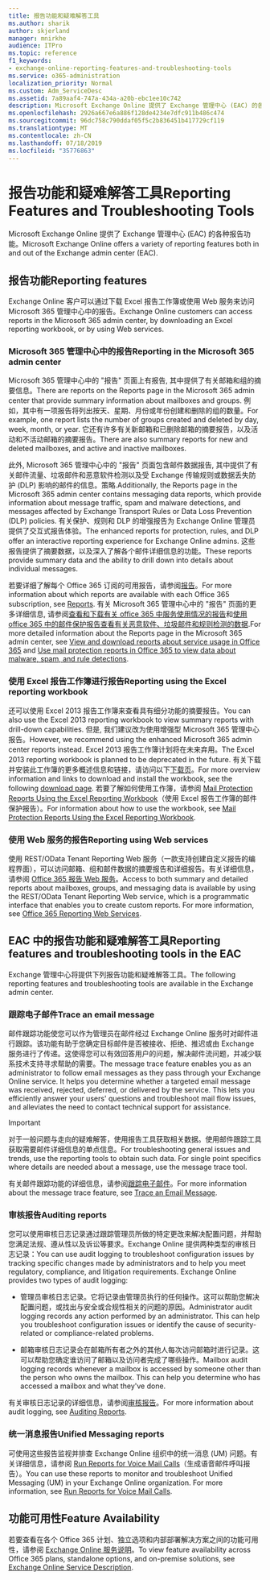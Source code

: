 ```yaml
---
title: 报告功能和疑难解答工具
ms.author: sharik
author: skjerland
manager: mnirkhe
audience: ITPro
ms.topic: reference
f1_keywords:
- exchange-online-reporting-features-and-troubleshooting-tools
ms.service: o365-administration
localization_priority: Normal
ms.custom: Adm_ServiceDesc
ms.assetid: 7a89aaf4-747a-434a-a20b-ebc1ee10c742
description: Microsoft Exchange Online 提供了 Exchange 管理中心 (EAC) 的各种报告功能。
ms.openlocfilehash: 2926a667e6a886f128de4234e7dfc911b486c474
ms.sourcegitcommit: 96dc758c790ddaf05f5c2b836451b417729cf119
ms.translationtype: MT
ms.contentlocale: zh-CN
ms.lasthandoff: 07/18/2019
ms.locfileid: "35776863"
---
```

# <a name="reporting-features-and-troubleshooting-tools"></a><span data-ttu-id="95be6-103">报告功能和疑难解答工具</span><span class="sxs-lookup"><span data-stu-id="95be6-103">Reporting Features and Troubleshooting Tools</span></span>

<span data-ttu-id="95be6-104">Microsoft Exchange Online 提供了 Exchange 管理中心 (EAC) 的各种报告功能。</span><span class="sxs-lookup"><span data-stu-id="95be6-104">Microsoft Exchange Online offers a variety of reporting features both in and out of the Exchange admin center (EAC).</span></span>
  
## <a name="reporting-features"></a><span data-ttu-id="95be6-105">报告功能</span><span class="sxs-lookup"><span data-stu-id="95be6-105">Reporting features</span></span>

<span data-ttu-id="95be6-106">Exchange Online 客户可以通过下载 Excel 报告工作簿或使用 Web 服务来访问 Microsoft 365 管理中心中的报告。</span><span class="sxs-lookup"><span data-stu-id="95be6-106">Exchange Online customers can access reports in the Microsoft 365 admin center, by downloading an Excel reporting workbook, or by using Web services.</span></span>
  
### <a name="reporting-in-the-microsoft-365-admin-center"></a><span data-ttu-id="95be6-107">Microsoft 365 管理中心中的报告</span><span class="sxs-lookup"><span data-stu-id="95be6-107">Reporting in the Microsoft 365 admin center</span></span>

<span data-ttu-id="95be6-108">Microsoft 365 管理中心中的 "报告" 页面上有报告, 其中提供了有关邮箱和组的摘要信息。</span><span class="sxs-lookup"><span data-stu-id="95be6-108">There are reports on the Reports page in the Microsoft 365 admin center that provide summary information about mailboxes and groups.</span></span> <span data-ttu-id="95be6-109">例如，其中有一项报告将列出按天、星期、月份或年份创建和删除的组的数量。</span><span class="sxs-lookup"><span data-stu-id="95be6-109">For example, one report lists the number of groups created and deleted by day, week, month, or year.</span></span> <span data-ttu-id="95be6-110">它还有许多有关新邮箱和已删除邮箱的摘要报告，以及活动和不活动邮箱的摘要报告。</span><span class="sxs-lookup"><span data-stu-id="95be6-110">There are also summary reports for new and deleted mailboxes, and active and inactive mailboxes.</span></span> 
  
<span data-ttu-id="95be6-111">此外, Microsoft 365 管理中心中的 "报告" 页面包含邮件数据报告, 其中提供了有关邮件流量、垃圾邮件和恶意软件检测以及受 Exchange 传输规则或数据丢失防护 (DLP) 影响的邮件的信息。策略.</span><span class="sxs-lookup"><span data-stu-id="95be6-111">Additionally, the Reports page in the Microsoft 365 admin center contains messaging data reports, which provide information about message traffic, spam and malware detections, and messages affected by Exchange Transport Rules or Data Loss Prevention (DLP) policies.</span></span> <span data-ttu-id="95be6-112">有关保护、规则和 DLP 的增强报告为 Exchange Online 管理员提供了交互式报告体验。</span><span class="sxs-lookup"><span data-stu-id="95be6-112">The enhanced reports for protection, rules, and DLP offer an interactive reporting experience for Exchange Online admins.</span></span> <span data-ttu-id="95be6-113">这些报告提供了摘要数据，以及深入了解各个邮件详细信息的功能。</span><span class="sxs-lookup"><span data-stu-id="95be6-113">These reports provide summary data and the ability to drill down into details about individual messages.</span></span>
  
<span data-ttu-id="95be6-114">若要详细了解每个 Office 365 订阅的可用报告，请参阅[报告](../office-365-platform-service-description/reports.md)。</span><span class="sxs-lookup"><span data-stu-id="95be6-114">For more information about which reports are available with each Office 365 subscription, see [Reports](../office-365-platform-service-description/reports.md).</span></span> <span data-ttu-id="95be6-115">有关 Microsoft 365 管理中心中的 "报告" 页面的更多详细信息, 请参阅[查看和下载有关 office 365 中服务使用情况的报告](https://go.microsoft.com/fwlink/p/?LinkId=401187)和[使用 office 365 中的邮件保护报告查看有关恶意软件、垃圾邮件和规则检测的数据](https://go.microsoft.com/fwlink/p/?LinkID=401102).</span><span class="sxs-lookup"><span data-stu-id="95be6-115">For more detailed information about the Reports page in the Microsoft 365 admin center, see [View and download reports about service usage in Office 365](https://go.microsoft.com/fwlink/p/?LinkId=401187) and [Use mail protection reports in Office 365 to view data about malware, spam, and rule detections](https://go.microsoft.com/fwlink/p/?LinkID=401102).</span></span>
  
### <a name="reporting-using-the-excel-reporting-workbook"></a><span data-ttu-id="95be6-116">使用 Excel 报告工作簿进行报告</span><span class="sxs-lookup"><span data-stu-id="95be6-116">Reporting using the Excel reporting workbook</span></span>

<span data-ttu-id="95be6-117">还可以使用 Excel 2013 报告工作簿来查看具有细分功能的摘要报告。</span><span class="sxs-lookup"><span data-stu-id="95be6-117">You can also use the Excel 2013 reporting workbook to view summary reports with drill-down capabilities.</span></span> <span data-ttu-id="95be6-118">但是, 我们建议改为使用增强型 Microsoft 365 管理中心报告。</span><span class="sxs-lookup"><span data-stu-id="95be6-118">However, we recommend using the enhanced Microsoft 365 admin center reports instead.</span></span> <span data-ttu-id="95be6-119">Excel 2013 报告工作簿计划将在未来弃用。</span><span class="sxs-lookup"><span data-stu-id="95be6-119">The Excel 2013 reporting workbook is planned to be deprecated in the future.</span></span> <span data-ttu-id="95be6-120">有关下载并安装此工作簿的更多概述信息和链接，请访问以下[下载页](https://go.microsoft.com/fwlink/p/?LinkId=271776)。</span><span class="sxs-lookup"><span data-stu-id="95be6-120">For more overview information and links to download and install the workbook, see the following [download page](https://go.microsoft.com/fwlink/p/?LinkId=271776).</span></span> <span data-ttu-id="95be6-121">若要了解如何使用工作簿，请参阅 [Mail Protection Reports Using the Excel Reporting Workbook](https://go.microsoft.com/fwlink/p/?LinkId=285211)（使用 Excel 报告工作簿的邮件保护报告）。</span><span class="sxs-lookup"><span data-stu-id="95be6-121">For information about how to use the workbook, see [Mail Protection Reports Using the Excel Reporting Workbook](https://go.microsoft.com/fwlink/p/?LinkId=285211).</span></span> 
  
### <a name="reporting-using-web-services"></a><span data-ttu-id="95be6-122">使用 Web 服务的报告</span><span class="sxs-lookup"><span data-stu-id="95be6-122">Reporting using Web services</span></span>

<span data-ttu-id="95be6-p105">使用 REST/OData Tenant Reporting Web 服务（一款支持创建自定义报告的编程界面），可以访问邮箱、组和邮件数据的摘要报告和详细报告。有关详细信息，请参阅 [Office 365 报告 Web 服务](https://go.microsoft.com/fwlink/p/?LinkId=287041)。</span><span class="sxs-lookup"><span data-stu-id="95be6-p105">Access to both summary and detailed reports about mailboxes, groups, and messaging data is available by using the REST/OData Tenant Reporting Web service, which is a programmatic interface that enables you to create custom reports. For more information, see [Office 365 Reporting Web Services](https://go.microsoft.com/fwlink/p/?LinkId=287041).</span></span>
  
## <a name="reporting-features-and-troubleshooting-tools-in-the-eac"></a><span data-ttu-id="95be6-125">EAC 中的报告功能和疑难解答工具</span><span class="sxs-lookup"><span data-stu-id="95be6-125">Reporting features and troubleshooting tools in the EAC</span></span>

<span data-ttu-id="95be6-126">Exchange 管理中心将提供下列报告功能和疑难解答工具。</span><span class="sxs-lookup"><span data-stu-id="95be6-126">The following reporting features and troubleshooting tools are available in the Exchange admin center.</span></span>
  
### <a name="trace-an-email-message"></a><span data-ttu-id="95be6-127">跟踪电子邮件</span><span class="sxs-lookup"><span data-stu-id="95be6-127">Trace an email message</span></span>

<span data-ttu-id="95be6-p106">邮件跟踪功能使您可以作为管理员在邮件经过 Exchange Online 服务时对邮件进行跟踪。该功能有助于您确定目标邮件是否被接收、拒绝、推迟或由 Exchange 服务进行了传递。这使得您可以有效回答用户的问题，解决邮件流问题，并减少联系技术支持寻求帮助的需要。</span><span class="sxs-lookup"><span data-stu-id="95be6-p106">The message trace feature enables you as an administrator to follow email messages as they pass through your Exchange Online service. It helps you determine whether a targeted email message was received, rejected, deferred, or delivered by the service. This lets you efficiently answer your users' questions and troubleshoot mail flow issues, and alleviates the need to contact technical support for assistance.</span></span>
  
> [!IMPORTANT]
> <span data-ttu-id="95be6-p107">对于一般问题与走向的疑难解答，使用报告工具获取相关数据。使用邮件跟踪工具获取需要邮件详细信息的单点信息。</span><span class="sxs-lookup"><span data-stu-id="95be6-p107">For troubleshooting general issues and trends, use the reporting tools to obtain such data. For single point specifics where details are needed about a message, use the message trace tool.</span></span> 
  
<span data-ttu-id="95be6-133">有关邮件跟踪功能的详细信息，请参阅[跟踪电子邮件](https://go.microsoft.com/fwlink/p/?LinkId=271777)。</span><span class="sxs-lookup"><span data-stu-id="95be6-133">For more information about the message trace feature, see [Trace an Email Message](https://go.microsoft.com/fwlink/p/?LinkId=271777).</span></span>
  
### <a name="auditing-reports"></a><span data-ttu-id="95be6-134">审核报告</span><span class="sxs-lookup"><span data-stu-id="95be6-134">Auditing reports</span></span>

<span data-ttu-id="95be6-p108">您可以使用审核日志记录通过跟踪管理员所做的特定更改来解决配置问题，并帮助您满足法规、遵从性以及诉讼等要求。Exchange Online 提供两种类型的审核日志记录：</span><span class="sxs-lookup"><span data-stu-id="95be6-p108">You can use audit logging to troubleshoot configuration issues by tracking specific changes made by administrators and to help you meet regulatory, compliance, and litigation requirements. Exchange Online provides two types of audit logging:</span></span>
  
- <span data-ttu-id="95be6-p109">管理员审核日志记录。它将记录由管理员执行的任何操作。这可以帮助您解决配置问题，或找出与安全或合规性相关的问题的原因。</span><span class="sxs-lookup"><span data-stu-id="95be6-p109">Administrator audit logging records any action performed by an administrator. This can help you troubleshoot configuration issues or identify the cause of security-related or compliance-related problems.</span></span> 
    
- <span data-ttu-id="95be6-p110">邮箱审核日志记录会在邮箱所有者之外的其他人每次访问邮箱时进行记录。这可以帮助您确定谁访问了邮箱以及访问者完成了哪些操作。</span><span class="sxs-lookup"><span data-stu-id="95be6-p110">Mailbox audit logging records whenever a mailbox is accessed by someone other than the person who owns the mailbox. This can help you determine who has accessed a mailbox and what they've done.</span></span> 
    
<span data-ttu-id="95be6-141">有关审核日志记录的详细信息，请参阅[审核报告](https://go.microsoft.com/fwlink/p/?LinkId=271779)。</span><span class="sxs-lookup"><span data-stu-id="95be6-141">For more information about audit logging, see [Auditing Reports](https://go.microsoft.com/fwlink/p/?LinkId=271779).</span></span>
  
### <a name="unified-messaging-reports"></a><span data-ttu-id="95be6-142">统一消息报告</span><span class="sxs-lookup"><span data-stu-id="95be6-142">Unified Messaging reports</span></span>

<span data-ttu-id="95be6-p111">可使用这些报告监视并排查 Exchange Online 组织中的统一消息 (UM) 问题。有关详细信息，请参阅 [Run Reports for Voice Mail Calls](https://go.microsoft.com/fwlink/p/?LinkId=287042)（生成语音邮件呼叫报告）。</span><span class="sxs-lookup"><span data-stu-id="95be6-p111">You can use these reports to monitor and troubleshoot Unified Messaging (UM) in your Exchange Online organization. For more information, see [Run Reports for Voice Mail Calls](https://go.microsoft.com/fwlink/p/?LinkId=287042).</span></span>
  
## <a name="feature-availability"></a><span data-ttu-id="95be6-145">功能可用性</span><span class="sxs-lookup"><span data-stu-id="95be6-145">Feature Availability</span></span>

<span data-ttu-id="95be6-146">若要查看在各个 Office 365 计划、独立选项和内部部署解决方案之间的功能可用性，请参阅 [Exchange Online 服务说明](exchange-online-service-description.md)。</span><span class="sxs-lookup"><span data-stu-id="95be6-146">To view feature availability across Office 365 plans, standalone options, and on-premise solutions, see [Exchange Online Service Description](exchange-online-service-description.md).</span></span>
  

